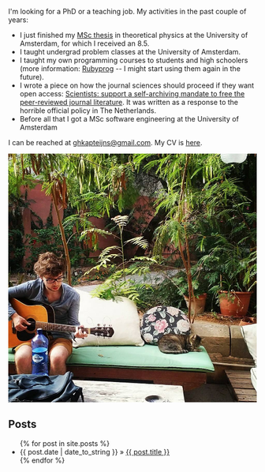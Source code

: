 I'm looking for a PhD or a teaching job. My activities in the past couple of years:

- I just finished my [MSc thesis](./KapteijnsGeert_ThesisFinal.pdf) in
theoretical physics at the University of Amsterdam, for which I received
an 8.5.
- I taught undergrad problem classes at the University of Amsterdam.
- I taught my own programming
  courses to students and high schoolers (more information:
  [Rubyprog](http://rubyprog.nl) -- I might start using them again in the
  future).
- I wrote a piece on how the journal sciences should proceed if they
  want open access: [Scientists: support a self-archiving mandate to free the
  peer-reviewed journal
  literature](KapteijnsGeert_ScientistsSupportASelf-ArchivingMandate.pdf). It
  was written as a response to the horrible official policy in The Netherlands.
- Before all that I got a MSc software engineering at the University
  of Amsterdam

I can be reached at [ghkapteijns@gmail.com](mailto:ghkapteijns@gmail.com).
My CV is [here](KapteijnsGeert_CV.pdf).

![Geert Kapteijns](/geert_malta.jpg)

## Posts
<ul id="blog-posts" class="posts">
{% for post in site.posts %}
  <li><span>{{ post.date | date_to_string }} &raquo;</span>
  <a href="{{ post.url }}">{{ post.title }}</a></li>
{% endfor %}
</ul>
